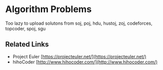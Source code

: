 Algorithm Problems
======
Too lazy to upload solutons from soj, poj, hdu, hustoj, zoj, codeforces, topcoder, spoj, sgu

Related Links
------
+ Project Euler  [https://projecteuler.net/](https://projecteuler.net/)
+ hihoCoder  [http://www.hihocoder.com/](http://www.hihocoder.com/)
